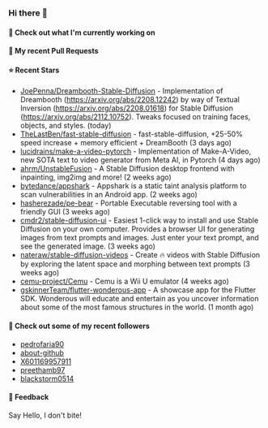 ### Hi there 👋

#### 👷 Check out what I'm currently working on

#### 🔨 My recent Pull Requests


#### ⭐ Recent Stars

- [JoePenna/Dreambooth-Stable-Diffusion](https://github.com/JoePenna/Dreambooth-Stable-Diffusion) - Implementation of Dreambooth (https://arxiv.org/abs/2208.12242) by way of Textual Inversion (https://arxiv.org/abs/2208.01618) for Stable Diffusion (https://arxiv.org/abs/2112.10752). Tweaks focused on training faces, objects, and styles. (today)
- [TheLastBen/fast-stable-diffusion](https://github.com/TheLastBen/fast-stable-diffusion) - fast-stable-diffusion, &#43;25-50% speed increase &#43; memory efficient &#43; DreamBooth (3 days ago)
- [lucidrains/make-a-video-pytorch](https://github.com/lucidrains/make-a-video-pytorch) - Implementation of Make-A-Video, new SOTA text to video generator from Meta AI, in Pytorch (4 days ago)
- [ahrm/UnstableFusion](https://github.com/ahrm/UnstableFusion) - A Stable Diffusion desktop frontend with inpainting, img2img and more! (2 weeks ago)
- [bytedance/appshark](https://github.com/bytedance/appshark) - Appshark is a static taint analysis platform to scan vulnerabilities in an Android app. (2 weeks ago)
- [hasherezade/pe-bear](https://github.com/hasherezade/pe-bear) - Portable Executable reversing tool with a friendly GUI  (3 weeks ago)
- [cmdr2/stable-diffusion-ui](https://github.com/cmdr2/stable-diffusion-ui) - Easiest 1-click way to install and use Stable Diffusion on your own computer. Provides a browser UI for generating images from text prompts and images. Just enter your text prompt, and see the generated image. (3 weeks ago)
- [nateraw/stable-diffusion-videos](https://github.com/nateraw/stable-diffusion-videos) - Create 🔥 videos with Stable Diffusion by exploring the latent space and morphing between text prompts (3 weeks ago)
- [cemu-project/Cemu](https://github.com/cemu-project/Cemu) - Cemu is a Wii U emulator (4 weeks ago)
- [gskinnerTeam/flutter-wonderous-app](https://github.com/gskinnerTeam/flutter-wonderous-app) - A showcase app for the Flutter SDK. Wonderous will educate and entertain as you uncover information about some of the most famous structures in the world. (1 month ago)

#### 👯 Check out some of my recent followers

- [pedrofaria90](https://github.com/pedrofaria90)
- [about-github](https://github.com/about-github)
- [X601169957911](https://github.com/X601169957911)
- [preethamb97](https://github.com/preethamb97)
- [blackstorm0514](https://github.com/blackstorm0514)

#### 💬 Feedback

Say Hello, I don't bite!